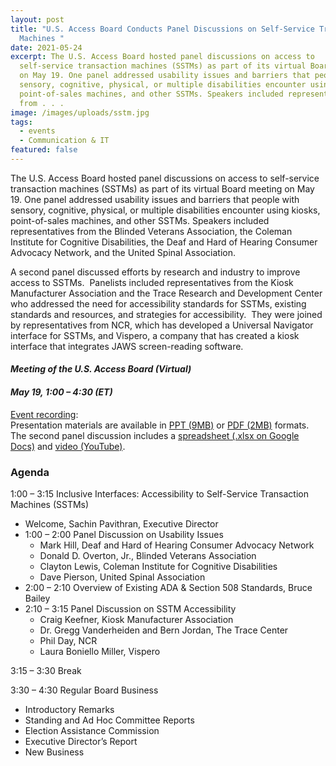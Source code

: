 ```yaml
---
layout: post
title: "U.S. Access Board Conducts Panel Discussions on Self-Service Transaction
  Machines "
date: 2021-05-24
excerpt: The U.S. Access Board hosted panel discussions on access to
  self-service transaction machines (SSTMs) as part of its virtual Board meeting
  on May 19. One panel addressed usability issues and barriers that people with
  sensory, cognitive, physical, or multiple disabilities encounter using kiosks,
  point-of-sales machines, and other SSTMs. Speakers included representatives
  from . . .
image: /images/uploads/sstm.jpg
tags:
  - events
  - Communication & IT
featured: false
---
```

The U.S. Access Board hosted panel discussions on access to self-service transaction machines (SSTMs) as part of its virtual Board meeting on May 19. One panel addressed usability issues and barriers that people with sensory, cognitive, physical, or multiple disabilities encounter using kiosks, point-of-sales machines, and other SSTMs. Speakers included representatives from the Blinded Veterans Association, the Coleman Institute for Cognitive Disabilities, the Deaf and Hard of Hearing Consumer Advocacy Network, and the United Spinal Association.  

A second panel discussed efforts by research and industry to improve access to SSTMs.  Panelists included representatives from the Kiosk Manufacturer Association and the Trace Research and Development Center who addressed the need for accessibility standards for SSTMs, existing standards and resources, and strategies for accessibility.  They were joined by representatives from NCR, which has developed a Universal Navigator interface for SSTMs, and Vispero, a company that has created a kiosk interface that integrates JAWS screen-reading software.   

#### *Meeting of the U.S. Access Board (Virtual)*

#### *May 19, 1:00 – 4:30 (ET)*  

[Event recording](https://www.youtube.com/watch?v=-0YkBZZEoss):  \
Presentation materials are available in [PPT (9MB)](https://www.access-board.gov/files/presentations/usab-sstm-presentation-2021-05-19.pptx) or [PDF (2MB)](https://www.access-board.gov/files/presentations/usab-sstm-presentation-2021-05-19.pdf) formats. The second panel discussion includes a [spreadsheet (.xlsx on Google Docs)](https://docs.google.com/spreadsheets/d/1FnvzuhrOSfCYDMeEtAbZjq7had7O_rEb) and [video (YouTube)](https://www.youtube.com/watch?v=5G61H2hhdeo). 

### Agenda  

1:00 – 3:15 Inclusive Interfaces: Accessibility to Self-Service Transaction Machines (SSTMs)  
* Welcome, Sachin Pavithran, Executive Director
* 1:00 – 2:00 Panel Discussion on Usability Issues
  * Mark Hill, Deaf and Hard of Hearing Consumer Advocacy Network
  * Donald D. Overton, Jr., Blinded Veterans Association
  * Clayton Lewis, Coleman Institute for Cognitive Disabilities
  * Dave Pierson, United Spinal Association
* 2:00 – 2:10 Overview of Existing ADA & Section 508 Standards, Bruce Bailey 
* 2:10 – 3:15 Panel Discussion on SSTM Accessibility
  * Craig Keefner, Kiosk Manufacturer Association
  * Dr. Gregg Vanderheiden and Bern Jordan, The Trace Center
  * Phil Day, NCR
  * Laura Boniello Miller, Vispero

3:15 – 3:30 Break  

3:30 – 4:30 Regular Board Business  
* Introductory Remarks  
* Standing and Ad Hoc Committee Reports  
* Election Assistance Commission  
* Executive Director’s Report  
* New Business
